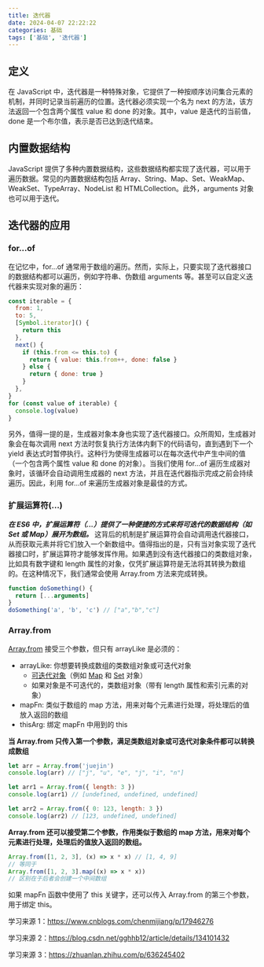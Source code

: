 ```yaml
---
title: 迭代器
date: 2024-04-07 22:22:22
categories: 基础
tags: ['基础', '迭代器']
---
```


## 定义

在 JavaScript 中，迭代器是一种特殊对象，它提供了一种按顺序访问集合元素的机制，并同时记录当前遍历的位置。迭代器必须实现一个名为 next 的方法，该方法返回一个包含两个属性 value 和 done 的对象。其中，value 是迭代的当前值，done 是一个布尔值，表示是否已达到迭代结束。

## 内置数据结构

JavaScript 提供了多种内置数据结构，这些数据结构都实现了迭代器，可以用于遍历数据。常见的内置数据结构包括 Array、String、Map、Set、WeakMap、WeakSet、TypeArray、NodeList 和 HTMLCollection。此外，arguments 对象也可以用于迭代。

## 迭代器的应用

### for...of

在记忆中，for...of 通常用于数组的遍历。然而，实际上，只要实现了迭代器接口的数据结构都可以遍历，例如字符串、伪数组 arguments 等。甚至可以自定义迭代器来实现对象的遍历：

```javascript
const iterable = {
  from: 1,
  to: 5,
  [Symbol.iterator]() {
    return this
  },
  next() {
    if (this.from <= this.to) {
      return { value: this.from++, done: false }
    } else {
      return { done: true }
    }
  },
}
for (const value of iterable) {
  console.log(value)
}
```

另外，值得一提的是，生成器对象本身也实现了迭代器接口。众所周知，生成器对象会在每次调用 next 方法时恢复执行方法体内剩下的代码语句，直到遇到下一个 yield 表达式时暂停执行。这种行为使得生成器可以在每次迭代中产生中间的值（一个包含两个属性 value 和 done 的对象）。当我们使用 for...of 遍历生成器对象时，该循环会自动调用生成器的 next 方法，并且在迭代器指示完成之前会持续遍历。因此，利用 for...of 来遍历生成器对象是最佳的方式。

### 扩展运算符(...)

**_在 ES6 中，扩展运算符（...）提供了一种便捷的方式来将可迭代的数据结构（如 Set 或 Map）展开为数组。_** 这背后的机制是扩展运算符会自动调用迭代器接口，从而获取元素并将它们放入一个新数组中。值得指出的是，只有当对象实现了迭代器接口时，扩展运算符才能够发挥作用。如果遇到没有迭代器接口的类数组对象，比如具有数字键和 length 属性的对象，仅凭扩展运算符是无法将其转换为数组的。在这种情况下，我们通常会使用 Array.from 方法来完成转换。

```javascript
function doSomething() {
  return [...arguments]
}
doSomething('a', 'b', 'c') // ["a","b","c"]
```

### Array.from

[Array.from](https://developer.mozilla.org/zh-CN/docs/Web/JavaScript/Reference/Global_Objects/Array/from) 接受三个参数，但只有 arrayLike 是必须的：

- arrayLike: 你想要转换成数组的类数组对象或可迭代对象
  - [可迭代对象](https://developer.mozilla.org/zh-CN/docs/Web/JavaScript/Reference/Iteration_protocols)（例如 [Map](https://developer.mozilla.org/zh-CN/docs/Web/JavaScript/Reference/Global_Objects/Map) 和 [Set](https://developer.mozilla.org/zh-CN/docs/Web/JavaScript/Reference/Global_Objects/Set) 对象）
  - 如果对象是不可迭代的，类数组对象（带有 length 属性和索引元素的对象）
- mapFn: 类似于数组的 map 方法，用来对每个元素进行处理，将处理后的值放入返回的数组
- thisArg: 绑定 mapFn 中用到的 this

**当 Array.from 只传入第一个参数，满足类数组对象或可迭代对象条件都可以转换成数组**

```javascript
let arr = Array.from('juejin')
console.log(arr) // ["j", "u", "e", "j", "i", "n"]

let arr1 = Array.from({ length: 3 })
console.log(arr1) // [undefined, undefined, undefined]

let arr2 = Array.from({ 0: 123, length: 3 })
console.log(arr2) // [123, undefined, undefined]
```

**Array.from 还可以接受第二个参数，作用类似于数组的 map 方法，用来对每个元素进行处理，处理后的值放入返回的数组。**

```javascript
Array.from([1, 2, 3], (x) => x * x) // [1, 4, 9]
// 等同于
Array.from([1, 2, 3].map((x) => x * x))
// 区别在于后者会创建一个中间数组
```

如果 mapFn 函数中使用了 this 关键字，还可以传入 Array.from 的第三个参数，用于绑定 this。

学习来源 1：https://www.cnblogs.com/chenmijiang/p/17946276

学习来源 2：https://blog.csdn.net/gghhb12/article/details/134101432

学习来源 3：https://zhuanlan.zhihu.com/p/636245402
